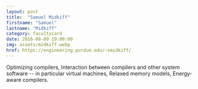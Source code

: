 ```yaml
---
layout: post
title:  "Samuel Midkiff"
firstname: "Samuel"
lastname: "Midkiff"
category: facultycard
date: 2016-08-09 19:00:00
img: assets/midkiff.webp
href: https://engineering.purdue.edu/~smidkiff/
---
```


Optimizing compilers, Interaction between compilers and other system
software -- in particular virtual machines, Relaxed memory models,
Energy-aware compilers.
